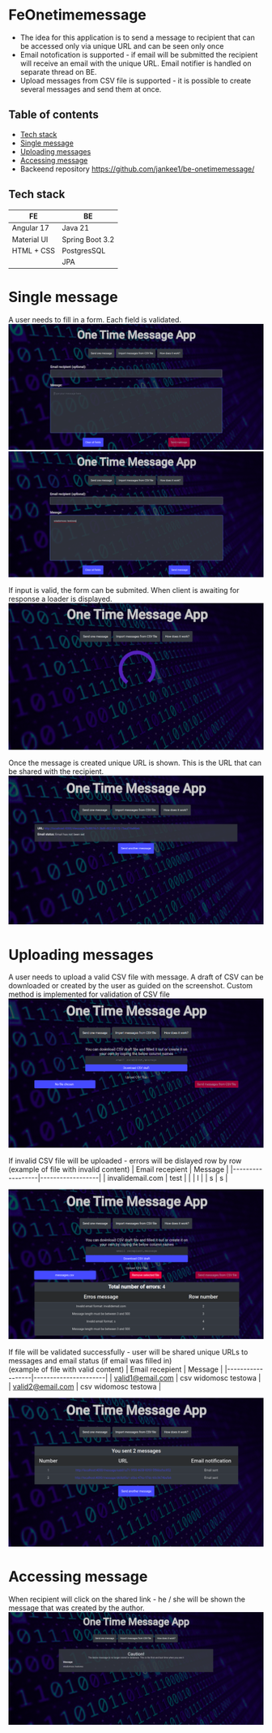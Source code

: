 # FeOnetimemessage

- The idea for this application is to send a message to recipient that can be accessed only via unique URL and can be seen only once
- Email notofication is supported - if email will be submitted the recipient will receive an email with the unique URL. Email notifier is handled on separate thread on BE. 
- Upload messages from CSV file is supported - it is possible to create several messages and send them at once.

## Table of contents
* [Tech stack](#Tech-stack)
* [Single message](#Single-message)
* [Uploading messages](#Uploading-messages)
* [Accessing message](#Accessing-message)
* Backeend repository https://github.com/jankee1/be-onetimemessage/

## Tech stack

| FE            | BE               |
|---------------|------------------|
| Angular 17    | Java 21          |
| Material UI   | Spring Boot 3.2  |
| HTML + CSS    | PostgresSQL      |
|               | JPA              |

# Single message
A user needs to fill in a form. Each field is validated.
![Alt text](./images/message1.png)
![Alt text](./images/message2.png)

If input is valid, the form can be submited. When client is awaiting for response a loader is displayed.
![Alt text](./images/message3.png)

Once the message is created unique URL is shown. This is the URL that can be shared with the recipient.
![Alt text](./images/message4.png)

# Uploading messages
A user needs to upload a valid CSV file with message. A draft of CSV can be downloaded or created by the user as guided on the screenshot. Custom method is implemented for validation of CSV file
![Alt text](./images/csv1.png)

If invalid CSV file will be uploaded - errors will be dislayed row by row
<br>
(example of file with invalid content)
| Email recepient  |  Message         |
|------------------|------------------|
| invalidemail.com | test             |
|                  | l                |
| s                | s                |

![Alt text](./images/csv3.png)

If file will be validated successfully - user will be shared unique URLs to messages and email status (if email was filled in)
<br>
(example of file with valid content)
| Email recepient  |  Message             |
|------------------|----------------------|
| valid1@email.com | csv widomosc testowa |
| valid2@email.com | csv widomosc testowa |

![Alt text](./images/csv4.png)

# Accessing message
When recipient will click on the shared link - he / she will be shown the message that was created by the author.
![Alt text](./images/message5.png)

